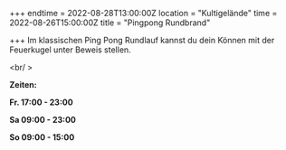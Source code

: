 +++
endtime = 2022-08-28T13:00:00Z
location = "Kultigelände"
time = 2022-08-26T15:00:00Z
title = "Pingpong Rundbrand"

+++
Im klassischen Ping Pong Rundlauf kannst du dein Können mit der Feuerkugel unter Beweis stellen.

<br/ >

**Zeiten:**

**Fr. 17:00 - 23:00**

**Sa 09:00 - 23:00**

**So 09:00 - 15:00**